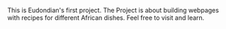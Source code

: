 This is Eudondian's first project. The Project is about building  webpages with recipes for different African dishes. Feel free to visit and learn.